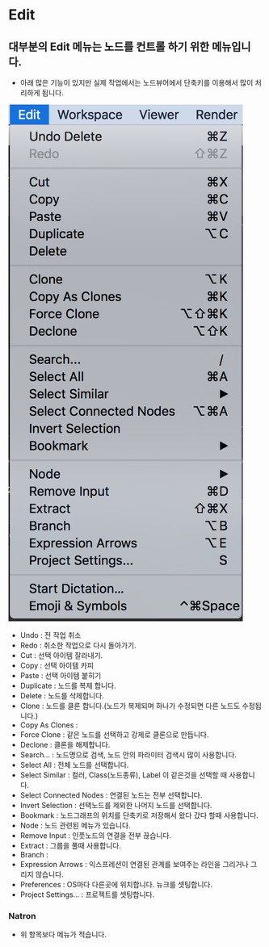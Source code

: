 # Edit

## 대부분의 Edit 메뉴는 노드를 컨트롤 하기 위한 메뉴입니다.

* 아래 많은 기능이 있지만 실제 작업에서는 노드뷰어에서 단축키를 이용해서 많이 처리하게 됩니다.

![](../../../.gitbook/assets/nuke_menu_edit.png)

* Undo : 전 작업 취소
* Redo : 취소한 작업으로 다시 돌아가기.
* Cut : 선택 아이템 잘라내기.
* Copy : 선택 아이템 카피
* Paste : 선택 아이템 붙히기
* Duplicate : 노드를 복제 합니다.
* Delete : 노드를 삭제합니다.
* Clone : 노드를 클론 합니다.\(노드가 복제되며 하나가 수정되면 다른 노드도 수정됩니다.\)
* Copy As Clones : 
* Force Clone : 같은 노드를 선택하고 강제로 클론으로 만듭니다.
* Declone : 클론을 해제합니다.
* Search... : 노드명으로 검색, 노드 안의 파라미터 검색시 많이 사용합니다.
* Select All : 전체 노드를 선택합니다.
* Select Similar : 컬러, Class\(노드종류\), Label 이 같은것을 선택할 때 사용합니다.
* Select Connected Nodes : 연결된 노드는 전부 선택합니다.
* Invert Selection : 선택노드를 제외한 나머지 노드를 선택합니다.
* Bookmark : 노드그래프의 위치를 단축키로 저장해서 왔다 갔다 할때 사용합니다.
* Node : 노드 관련된 메뉴가 있습니다.
* Remove Input : 인풋노드의 연결을 전부 끊습니다.
* Extract : 그룹을 풀때 사용합니다.
* Branch : 
* Expression Arrows : 익스프레션이 연결된 관계를 보여주는 라인을 그리거나 그리지 않습니다.
* Preferences : OS마다 다른곳에 위치합니다. 뉴크를 셋팅합니다.
* Project Settings... : 프로젝트를 셋팅합니다.

### Natron

* 위 항목보다 메뉴가 적습니다.

